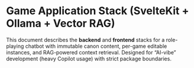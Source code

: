 
# Game Application Stack (SvelteKit + Ollama + Vector RAG)

This document describes the **backend** and **frontend** stacks for a role-playing chatbot with immutable canon content, per-game editable instances, and RAG-powered context retrieval. Designed for “AI-vibe” development (heavy Copilot usage) with strict package boundaries.
